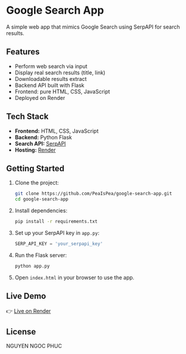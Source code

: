 # Google Search App

A simple web app that mimics Google Search using SerpAPI for search results.

## Features

- Perform web search via input
- Display real search results (title, link)
- Downloadable results extract
- Backend API built with Flask
- Frontend: pure HTML, CSS, JavaScript
- Deployed on Render

## Tech Stack

- **Frontend:** HTML, CSS, JavaScript
- **Backend:** Python Flask
- **Search API:** [SerpAPI](https://serpapi.com/)
- **Hosting:** [Render](https://render.com/)

## Getting Started

1. Clone the project:
   ```bash
   git clone https://github.com/PeaIsPea/google-search-app.git
   cd google-search-app
   ```

2. Install dependencies:
   ```bash
   pip install -r requirements.txt
   ```

3. Set up your SerpAPI key in `app.py`:
   ```python
   SERP_API_KEY = 'your_serpapi_key'
   ```

4. Run the Flask server:
   ```bash
   python app.py
   ```

5. Open `index.html` in your browser to use the app.

## Live Demo

👉 [Live on Render](https://google-search-app-wvj1.onrender.com/)

## License

NGUYEN NGOC PHUC

